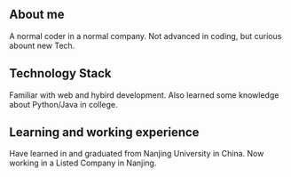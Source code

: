 ## About me
A normal coder in a normal company. Not advanced in coding, but curious abount new Tech.
## Technology Stack
Familiar with web and hybird development. Also learned some knowledge about Python/Java in college.
## Learning and working experience
Have learned in and graduated from Nanjing University in China.
Now working in a Listed Company in Nanjing.
